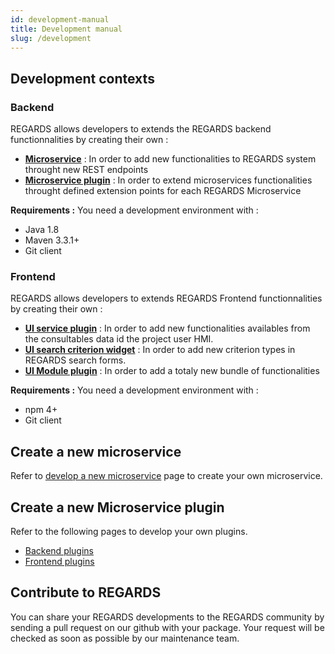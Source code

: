 ```yaml
---
id: development-manual
title: Development manual
slug: /development
---
```


## Development contexts

### Backend

REGARDS allows developers to extends the REGARDS backend functionnalities by creating their own :

- **[Microservice](development/backend/framework/dev-microservice)** : In order to add new functionalities to REGARDS system throught new REST endpoints
- **[Microservice plugin](development/backend/framework/modules/plugins)** : In order to extend microservices functionalities throught defined extension points for each REGARDS Microservice

**Requirements :** You need a development environment with :

- Java 1.8
- Maven 3.3.1+
- Git client

### Frontend

REGARDS allows developers to extends REGARDS Frontend functionnalities by creating their own :

- **[UI service plugin](development/frontend/plugins/service)** : In order to add new functionalities availables from the consultables data id the project user HMI.
- **[UI search criterion widget](development/frontend/plugins/criteria)** : In order to add new criterion types in REGARDS search forms.
- **[UI Module plugin](development/frontend/plugins/)** : In order to add a totaly new bundle of functionalities

**Requirements :** You need a development environment with :

- npm 4+
- Git client

## Create a new microservice

Refer to [develop a new microservice](development/backend/framework/dev-microservice) page to create your own microservice.

## Create a new Microservice plugin

Refer to the following pages to develop your own plugins.

- [Backend plugins](development/backend/framework/modules/plugins)
- [Frontend plugins](development/frontend/plugins)

## Contribute to REGARDS

You can share your REGARDS developments to the REGARDS community by sending a pull request on our github with your package. Your request will be checked as soon as possible by our maintenance team.
